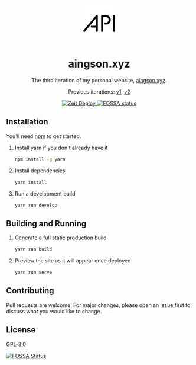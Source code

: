 <div align="center">
  <img alt="Logo" src="https://github.com/ADMARIl/aingson.xyz/raw/develop/src/images/logo.png" width="100" />
</div>

<h1 align="center">
   aingson.xyz
</h1>
<p align="center">
   The third iteration of my personal website, <a href="https://aingson.xyz" target="_blank">aingson.xyz</a>.
 </p>
<p align="center">
  Previous iterations:
  <a href="https://github.com/ADMARIl/v1" target="_blank">v1</a>,
  <a href="https://github.com/ADMARIl/v2" target="_blank">v2</a>
</p>
<div align="center">
   <a href="https://zeit.co/import/project?template=https://github.com/ADMARIl/aingson.xyz/tree/master" target="_blank">
    <img src="https://zeit.co/button" alt="Zeit Deploy" />
  </a>
  <a href="https://app.fossa.io/projects/git%2Bgithub.com%2FADMARIl%2Faingson.xyz?ref=badge_shield" target="_blank">
    <img src="https://app.fossa.io/api/projects/git%2Bgithub.com%2FADMARIl%2Faingson.xyz.svg?type=shield" alt="FOSSA status" />
  </a>
</div>

## Installation

You'll need [npm](https://nodejs.org/en/) to get started.

1. Install yarn if you don't already have it

   ```bash
   npm install -g yarn
   ```

2. Install dependencies

   ```bash
   yarn install
   ```

3. Run a development build

   ```bash
   yarn run develop
   ```

## Building and Running

1. Generate a full static production build

   ```bash
   yarn run build
   ```

2. Preview the site as it will appear once deployed

   ```bash
   yarn run serve
   ```

## Contributing

Pull requests are welcome. For major changes, please open an issue first to discuss what you would like to change.

## License

[GPL-3.0](https://choosealicense.com/licenses/gpl-3.0/)

[![FOSSA Status](https://app.fossa.io/api/projects/git%2Bgithub.com%2FADMARIl%2Faingson.xyz.svg?type=large)](https://app.fossa.io/projects/git%2Bgithub.com%2FADMARIl%2Faingson.xyz?ref=badge_large)
